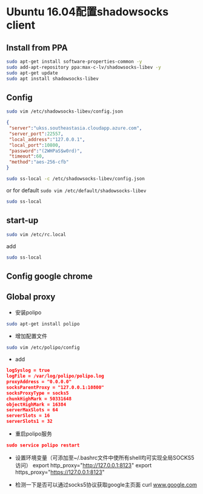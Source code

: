 # Ubuntu 16.04配置shadowsocks client

## Install from PPA

```bash
sudo apt-get install software-properties-common -y
sudo add-apt-repository ppa:max-c-lv/shadowsocks-libev -y
sudo apt-get update
sudo apt install shadowsocks-libev
```

## Config

```bash
sudo vim /etc/shadowsocks-libev/config.json
```

```json
{
 "server":"ukss.southeastasia.cloudapp.azure.com",
 "server_port":22557,
 "local_address":"127.0.0.1",
 "local_port":10800,
 "password":"(2WHPaS$w0rd)",
 "timeout":60,
 "method":"aes-256-cfb"
}
```

```bash
sudo ss-local -c /etc/shadowsocks-libev/config.json
```
or for default `sudo vim /etc/default/shadowsocks-libev`
```bash
sudo ss-local
```

## start-up

```bash
sudo vim /etc/rc.local
```

add

```bash
sudo ss-local
```

## Config google chrome

## Global proxy

- 安装polipo
```bash
sudo apt-get install polipo
```

- 增加配置文件
```bash
sudo vim /etc/polipo/config
```

- add
```json
logSyslog = true
logFile = /var/log/polipo/polipo.log
proxyAddress = "0.0.0.0"
socksParentProxy = "127.0.0.1:10800"
socksProxyType = socks5
chunkHighMark = 50331648
objectHighMark = 16384
serverMaxSlots = 64
serverSlots = 16
serverSlots1 = 32
```

- 重启polipo服务
```json
sudo service polipo restart
```

- 设置环境变量（可添加至~/.bashrc文件中使所有shell均可实现全局SOCKS5访问）
export http_proxy="http://127.0.0.1:8123"
export https_proxy="https://127.0.0.1:8123"

- 检测一下是否可以通过socks5协议获取google主页面
curl www.google.com
